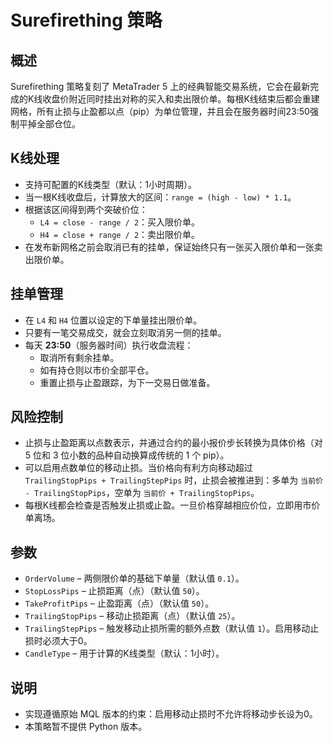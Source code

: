 # Surefirething 策略

## 概述
Surefirething 策略复刻了 MetaTrader 5 上的经典智能交易系统，它会在最新完成的K线收盘价附近同时挂出对称的买入和卖出限价单。每根K线结束后都会重建网格，所有止损与止盈都以点（pip）为单位管理，并且会在服务器时间23:50强制平掉全部仓位。

## K线处理
- 支持可配置的K线类型（默认：1小时周期）。
- 当一根K线收盘后，计算放大的区间：`range = (high - low) * 1.1`。
- 根据该区间得到两个突破价位：
  - `L4 = close - range / 2`：买入限价单。
  - `H4 = close + range / 2`：卖出限价单。
- 在发布新网格之前会取消已有的挂单，保证始终只有一张买入限价单和一张卖出限价单。

## 挂单管理
- 在 `L4` 和 `H4` 位置以设定的下单量挂出限价单。
- 只要有一笔交易成交，就会立刻取消另一侧的挂单。
- 每天 **23:50**（服务器时间）执行收盘流程：
  - 取消所有剩余挂单。
  - 如有持仓则以市价全部平仓。
  - 重置止损与止盈跟踪，为下一交易日做准备。

## 风险控制
- 止损与止盈距离以点数表示，并通过合约的最小报价步长转换为具体价格（对 5 位和 3 位小数的品种自动换算成传统的 1 个 pip）。
- 可以启用点数单位的移动止损。当价格向有利方向移动超过 `TrailingStopPips + TrailingStepPips` 时，止损会被推进到：多单为 `当前价 - TrailingStopPips`，空单为 `当前价 + TrailingStopPips`。
- 每根K线都会检查是否触发止损或止盈。一旦价格穿越相应价位，立即用市价单离场。

## 参数
- `OrderVolume` – 两侧限价单的基础下单量（默认值 `0.1`）。
- `StopLossPips` – 止损距离（点）（默认值 `50`）。
- `TakeProfitPips` – 止盈距离（点）（默认值 `50`）。
- `TrailingStopPips` – 移动止损距离（点）（默认值 `25`）。
- `TrailingStepPips` – 触发移动止损所需的额外点数（默认值 `1`）。启用移动止损时必须大于0。
- `CandleType` – 用于计算的K线类型（默认：1小时）。

## 说明
- 实现遵循原始 MQL 版本的约束：启用移动止损时不允许将移动步长设为0。
- 本策略暂不提供 Python 版本。
